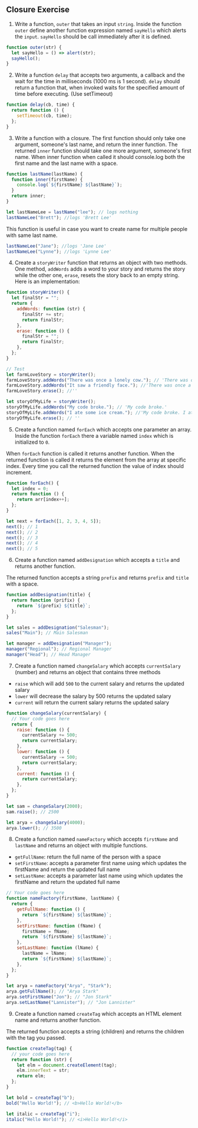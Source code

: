 ## Closure Exercise

1. Write a function, `outer` that takes an input `string`. Inside the function `outer` define another function expression named `sayHello` which alerts the `input`. `sayHello` should be call immediately after it is defined.

```js
function outer(str) {
  let sayHello = () => alert(str);
  sayHello();
}
```

2. Write a function `delay` that accepts two arguments, a callback and the wait for the time in milliseconds (1000 ms is 1 second). `delay` should return a function that, when invoked waits for the specified amount of time before executing. (Use setTimeout)

```js
function delay(cb, time) {
  return function () {
    setTimeout(cb, time);
  };
}
```

3. Write a function with a closure. The first function should only take one argument, someone's last name, and return the inner function. The returned `inner` function should take one more argument, someone's first name. When inner function when called it should console.log both the first name and the last name with a space.

```js
function lastName(lastName) {
  function inner(firstName) {
    console.log(`${firstName} ${lastName}`);
  }
  return inner;
}

let lastNameLee = lastName("lee"); // logs nothing
lastNameLee("Brett"); //logs 'Brett Lee'
```

This function is useful in case you want to create name for multiple people with same last name.

```js
lastNameLee("Jane"); //logs 'Jane Lee'
lastNameLee("Lynne"); //logs 'Lynne Lee'
```

4. Create a `storyWriter` function that returns an object with two methods. One method, `addWords` adds a word to your story and returns the story while the other one, `erase`, resets the story back to an empty string. Here is an implementation:

```js
function storyWriter() {
  let finalStr = "";
  return {
    addWords: function (str) {
      finalStr += str;
      return finalStr;
    },
    erase: function () {
      finalStr = "";
      return finalStr;
    },
  };
}

// Test
let farmLoveStory = storyWriter();
farmLoveStory.addWords("There was once a lonely cow."); // 'There was once a lonely cow.'
farmLoveStory.addWords("It saw a friendly face."); //'There was once a lonely cow. It saw a friendly face.'
farmLoveStory.erase(); //''

let storyOfMyLife = storyWriter();
storyOfMyLife.addWords("My code broke."); // 'My code broke.'
storyOfMyLife.addWords("I ate some ice cream."); //'My code broke. I ate some ice cream.'
storyOfMyLife.erase(); // ''
```

5. Create a function named `forEach` which accepts one parameter an array. Inside the function `forEach` there a variable named `index` which is initialized to `0`.

When `forEach` function is called it returns another function. When the returned function is called it returns the element from the array at specific index. Every time you call the returned function the value of index should increment.

```js
function forEach() {
  let index = 0;
  return function () {
    return arr[index++];
  };
}

let next = forEach([1, 2, 3, 4, 5]);
next(); // 1
next(); // 2
next(); // 3
next(); // 4
next(); // 5
```

6. Create a function named `addDesignation` which accepts a `title` and returns another function.

The returned function accepts a string `prefix` and returns `prefix` and `title` with a space.

```js
function addDesignation(title) {
  return function (prifix) {
    return `${prefix} ${title}`;
  };
}

let sales = addDesignation("Salesman");
sales("Main"); // Main Salesman

let manager = addDesignation("Manager");
manager("Regional"); // Regional Manager
manager("Head"); // Head Manager
```

7. Create a function named `changeSalary` which accepts `currentSalary` (number) and returns an object that contains three methods

- `raise` which will add `500` to the current salary and returns the updated salary
- `lower` will decrease the salary by 500 returns the updated salary
- `current` will return the current salary returns the updated salary

```js
function changeSalary(currentSalary) {
  // Your code goes here
  return {
    raise: function () {
      currentSalary += 500;
      return currentSalary;
    },
    lower: function () {
      currentSalary -= 500;
      return currentSalary;
    },
    current: function () {
      return currentSalary;
    },
  };
}

let sam = changeSalary(2000);
sam.raise(); // 2500

let arya = changeSalary(4000);
arya.lower(); // 3500
```

8. Create a function named `nameFactory` which accepts `firstName` and `lastName` and returns an object with multiple functions.

- `getFullName`: return the full name of the person with a space
- `setFirstName`: accepts a parameter first name using which updates the firstName and return the updated full name
- `setLastName`: accepts a parameter last name using which updates the firstName and return the updated full name

```js
// Your code goes here
function nameFactory(firstName, lastName) {
  return {
    getFullName: function () {
      return `${firstName} ${lastName}`;
    },
    setFirstName: function (fName) {
      firstName = fName;
      return `${firstName} ${lastName}`;
    },
    setLastName: function (lName) {
      lastName = lName;
      return `${firstName} ${lastName}`;
    },
  };
}

let arya = nameFactory("Arya", "Stark");
arya.getFullName(); // "Arya Stark"
arya.setFirstName("Jon"); // "Jon Stark"
arya.setLastName("Lannister"); // "Jon Lannister"
```

9. Create a function named `createTag` which accepts an HTML element name and returns another function.

The returned function accepts a string (children) and returns the children with the tag you passed.

```js
function createTag(tag) {
  // your code goes here
  return function (str) {
    let elm = document.createElement(tag);
    elm.innerText = str;
    return elm;
  };
}

let bold = createTag("b");
bold("Hello World!"); // <b>Hello World!</b>

let italic = createTag("i");
italic("Hello World!"); // <i>Hello World!</i>
```
